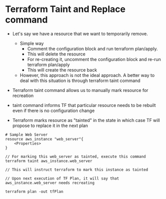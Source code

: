 # Terraform Taint and Replace command
- Let's say we have a resource that we want to temporarily remove.
    - Simple way 
        - Comment the configuration block and run terraform plan/apply.
        - This will delete the resource
        - For re-creating it, uncomment the configuration block and re-run terraform plan/apply
        - This will create the resource back
    - However, this approach is not the ideal approach. A better way to deal with this situation is through terraform taint command

- Terraform taint command allows us to manually mark resource for recreation
- taint command informs TF that particular resource needs to be rebuilt even if there is no configuration change
- Terraform marks resource as "tainted" in the state in which case TF will propose to replace it in the next plan

```hcl
# Sample Web Server
resource aws_instance "web_server"{
    <Properties>
}

// For marking this web_server as tainted, execute this command
terraform taint aws_instance.web_server

// This will instruct terraform to mark this instance as tainted

// Upon next execution of TF Plan, it will say that aws_instance.web_server needs recreating

terraform plan -out tfPlan

```